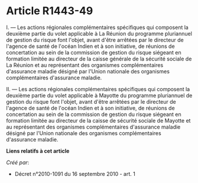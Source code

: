 # Article R1443-49

I. ― Les actions régionales complémentaires spécifiques qui composent la deuxième partie du volet applicable à La Réunion du
programme pluriannuel de gestion du risque font l'objet, avant d'être arrêtées par le directeur de l'agence de santé de
l'océan Indien et à son initiative, de réunions de concertation au sein de la commission de gestion du risque siégeant en
formation limitée au directeur de la caisse générale de la sécurité sociale de La Réunion et au représentant des organismes
complémentaires d'assurance maladie désigné par l'Union nationale des organismes complémentaires d'assurance maladie. 

II. ― Les actions régionales complémentaires spécifiques qui composent la deuxième partie du volet applicable à Mayotte du
programme pluriannuel de gestion du risque font l'objet, avant d'être arrêtées par le directeur de l'agence de santé de
l'océan Indien et à son initiative, de réunions de concertation au sein de la commission de gestion du risque siégeant en
formation limitée au directeur de la caisse de sécurité sociale de Mayotte et au représentant des organismes complémentaires
d'assurance maladie désigné par l'Union nationale des organismes complémentaires d'assurance maladie.

**Liens relatifs à cet article**

_Créé par_:

  - Décret n°2010-1091 du 16 septembre 2010 - art. 1
